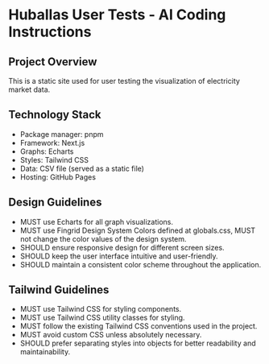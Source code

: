 # Huballas User Tests - AI Coding Instructions

## Project Overview
This is a static site used for user testing the visualization of electricity market data.

## Technology Stack
- Package manager: pnpm
- Framework: Next.js
- Graphs: Echarts
- Styles: Tailwind CSS
- Data: CSV file (served as a static file)
- Hosting: GitHub Pages

## Design Guidelines
- MUST use Echarts for all graph visualizations.
- MUST use Fingrid Design System Colors defined at globals.css, MUST not change the color values of the design system.
- SHOULD ensure responsive design for different screen sizes.
- SHOULD keep the user interface intuitive and user-friendly.
- SHOULD maintain a consistent color scheme throughout the application.

## Tailwind Guidelines
- MUST use Tailwind CSS for styling components.
- MUST use Tailwind CSS utility classes for styling.
- MUST follow the existing Tailwind CSS conventions used in the project.
- MUST avoid custom CSS unless absolutely necessary.
- SHOULD prefer separating styles into objects for better readability and maintainability.